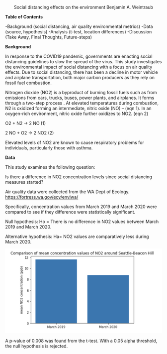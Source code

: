 <p align="center">
Social distancing effects on the environment
Benjamin A. Weintraub


**Table of Contents**

-Background (social distancing, air quality environmental metrics) 
-Data (source, hypothesis) 
-Analysis (t-test, location differences) 
-Discussion (Take Away, Final Thoughts, Future-steps)




**Background**

In response to the COVID19 pandemic, governments are enacting social distancing guidelines to slow the spread of the virus.  This study investigates the environmental impact of social distancing with a focus on air quality effects.  Due to social distancing, there has been a decline in motor vehicle and airplane transportation, both major carbon producers as they rely on fossil fuel combustion.  

Nitrogen dioxide (NO2) is a byproduct of burning fossil fuels such as from emissions from cars, trucks, buses, power plants, and airplanes.  It forms through a two-step process .  At elevated temperatures during combustion, N2 is oxidized forming an intermediate, nitric oxide (NO) – (eqn 1). In an oxygen-rich environment, nitric oxide further oxidizes to NO2. (eqn 2)

O2 + N2 → 2 NO 		(1)

2 NO + O2 → 2 NO2	 	(2)


Elevated levels of NO2 are known to cause respiratory problems for individuals, particularly those with asthma.

**Data**

This study examines the following question:

Is there a difference in NO2 concentration levels since social distancing measures started?

Air quality data were collected from the WA Dept of Ecology.
https://fortress.wa.gov/ecy/enviwa/


Specifically, concentration values from March 2019 and March 2020 were compared to see if they difference were statistically significant. 

Null hypothesis:
Ho = There is no difference in NO2 values between March 2019 and March 2020.

Alternative hypothesis:
Ha= NO2 values are comparatively less during March 2020.


![t-test](https://github.com/b-weintraub/social-distancing/blob/master/images/t-test.png)

A p-value of 0.008 was found from the t-test.  With a 0.05 alpha threshold, the null hypothesis is rejected.
